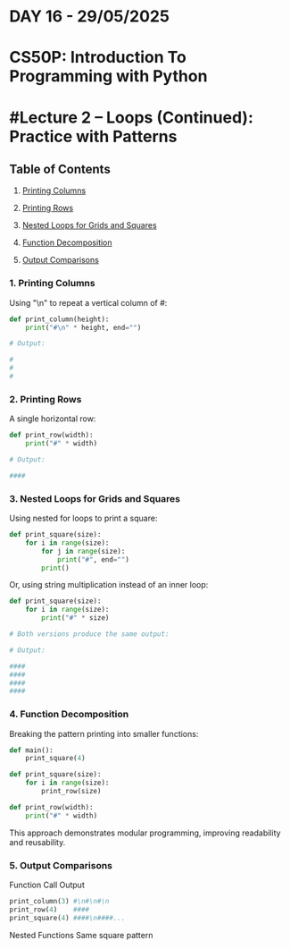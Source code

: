 # **DAY 16 - 29/05/2025**

# **CS50P: Introduction To Programming with Python**

# #Lecture 2 – Loops (Continued): Practice with Patterns

## Table of Contents
1. [Printing Columns](#1-printing-columns)

2. [Printing Rows](#2-printing-rows)

3. [Nested Loops for Grids and Squares](#3-nested-loops-for-grids-and-squares)

4. [Function Decomposition](#4-function-decomposition)

5. [Output Comparisons](#5-output-comparisons)

### 1. Printing Columns
Using "\n" to repeat a vertical column of #:

```python
def print_column(height):
    print("#\n" * height, end="")

# Output:

#
#
#

```
### 2. Printing Rows
A single horizontal row:

```python
def print_row(width):
    print("#" * width)

# Output:

####
```
### 3. Nested Loops for Grids and Squares
Using nested for loops to print a square:

```python
def print_square(size):
    for i in range(size):
        for j in range(size):
            print("#", end="")
        print()
```

Or, using string multiplication instead of an inner loop:

```python
def print_square(size):
    for i in range(size):
        print("#" * size)

# Both versions produce the same output:

# Output:

####
####
####
####
```

### 4. Function Decomposition
Breaking the pattern printing into smaller functions:

```python
def main():
    print_square(4)

def print_square(size):
    for i in range(size):
        print_row(size)

def print_row(width):
    print("#" * width)
```    
This approach demonstrates modular programming, improving readability and reusability.

### 5. Output Comparisons
Function Call	Output

```py
print_column(3)	#\n#\n#\n
print_row(4)	####
print_square(4)	####\n####...
```

Nested Functions	Same square pattern
